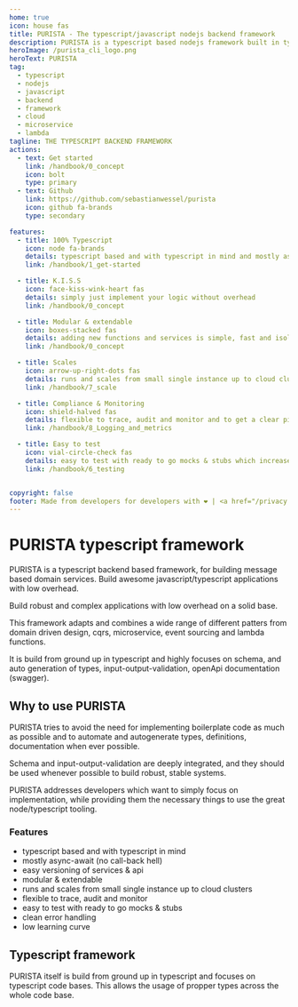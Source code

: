 ```yaml
---
home: true
icon: house fas
title: PURISTA - The typescript/javascript nodejs backend framework
description: PURISTA is a typescript based nodejs framework built in typescript to be used for javascript and typescript backend application development.
heroImage: /purista_cli_logo.png
heroText: PURISTA
tag:
  - typescript
  - nodejs
  - javascript
  - backend
  - framework
  - cloud
  - microservice
  - lambda
tagline: THE TYPESCRIPT BACKEND FRAMEWORK
actions:
  - text: Get started
    link: /handbook/0_concept
    icon: bolt
    type: primary
  - text: Github
    link: https://github.com/sebastianwessel/purista
    icon: github fa-brands
    type: secondary

features:
  - title: 100% Typescript
    icon: node fa-brands
    details: typescript based and with typescript in mind and mostly async-await (no call-back hell)
    link: /handbook/1_get-started

  - title: K.I.S.S
    icon: face-kiss-wink-heart fas
    details: simply just implement your logic without overhead
    link: /handbook/0_concept

  - title: Modular & extendable
    icon: boxes-stacked fas
    details: adding new functions and services is simple, fast and isolated
    link: /handbook/0_concept

  - title: Scales
    icon: arrow-up-right-dots fas
    details: runs and scales from small single instance up to cloud clusters.
    link: /handbook/7_scale

  - title: Compliance & Monitoring
    icon: shield-halved fas
    details: flexible to trace, audit and monitor and to get a clear picture of what's going on
    link: /handbook/8_Logging_and_metrics

  - title: Easy to test
    icon: vial-circle-check fas
    details: easy to test with ready to go mocks & stubs which increases productivity and reduces costs
    link: /handbook/6_testing


copyright: false
footer: Made from developers for developers with ❤️ | <a href="/privacy.html">Privacy</a> | <a href="/imprint.html">Imprint</a>
---
```


# PURISTA typescript framework

PURISTA is a typescript backend based framework, for building message based domain services. Build awesome javascript/typescript applications with low overhead.

Build robust and complex applications with low overhead on a solid base.

This framework adapts and combines a wide range of different patters from domain driven design, cqrs, microservice, event sourcing and lambda functions.

It is build from ground up in typescript and highly focuses on schema, and auto generation of types, input-output-validation, openApi documentation (swagger).

## Why to use PURISTA

PURISTA tries to avoid the need for implementing boilerplate code as much as possible and to automate and autogenerate types, definitions, documentation when ever possible.

Schema and input-output-validation are deeply integrated, and they should be used whenever possible to build robust, stable systems.

PURISTA addresses developers which want to simply focus on implementation, while providing them the necessary things to use the great node/typescript tooling.

### Features

- typescript based and with typescript in mind
- mostly async-await (no call-back hell)
- easy versioning of services & api
- modular & extendable
- runs and scales from small single instance up to cloud clusters
- flexible to trace, audit and monitor
- easy to test with ready to go mocks & stubs
- clean error handling
- low learning curve

## Typescript framework

PURISTA itself is build from ground up in typescript and focuses on typescript code bases. This allows the usage of propper types across the whole code base.
